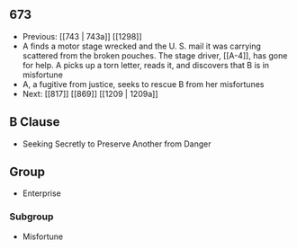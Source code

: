 ## 673
- Previous: [[743 | 743a]] [[1298]] 
- A finds a motor stage wrecked and the U. S. mail it was carrying scattered from the broken pouches. The stage driver, [[A-4]], has gone for help. A picks up a torn letter, reads it, and discovers that B is in misfortune
- A, a fugitive from justice, seeks to rescue B from her misfortunes
- Next: [[817]] [[869]] [[1209 | 1209a]] 

## B Clause
- Seeking Secretly to Preserve Another from Danger

## Group
- Enterprise

### Subgroup
- Misfortune

